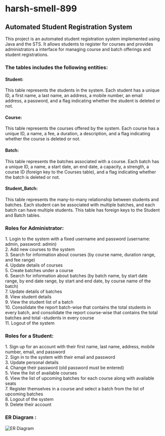 # harsh-smell-899
<h2>Automated Student Registration System</h2>

This project is an automated student registration system implemented using Java and the STS. It allows students to register for courses and provides administrators a interface for managing course and batch offerings and student registrations.



<h3>The tables includes the following entities:</h3>

<h4>Student:</h4> This table represents the students in the system. Each student has a unique ID, a first name, a last name, an address, a mobile number, an email address, a password, and a flag indicating whether the student is deleted or not.

<h4>Course:</h4> This table represents the courses offered by the system. Each course has a unique ID, a name, a fee, a duration, a description, and a flag indicating whether the course is deleted or not.

<h4>Batch:</h4> This table represents the batches associated with a course. Each batch has a unique ID, a name, a start date, an end date, a capacity, a strength, a course ID (foreign key to the Courses table), and a flag indicating whether the batch is deleted or not.

<h4>Student_Batch:</h4> This table represents the many-to-many relationship between students and batches. Each student can be associated with multiple batches, and each batch can have multiple students. This table has foreign keys to the Student and Batch tables.


<h3>Roles for Administrator:</h3>
1. Login to the system with a fixed username and password (username: admin, password: admin) <br>
2.  Add new courses to the system<br>
3. Search for information about courses (by course name, duration range, and fee range)<br>
4. Update details of courses<br>
5. Create batches under a course<br>
6. Search for information about batches (by batch name, by start date range, by end date range, by start and end date, by course name of the      batch)<br>
7. Update details of batches<br>
8. View student details<br>
9. View the student list of a batch<br>
10. Consolidate the report batch-wise that contains the total students in every batch, and consolidate the report course-wise that contains the total batches and total -students in every course<br>
11. Logout of the system<br>

<h3>Roles for a Student:</h3>
1. Sign up for an account with their first name, last name, address, mobile number, email, and password<br>
2. Sign in to the system with their email and password<br>
3. Update personal details<br>
4. Change their password (old password must be entered)<br>
5. View the list of available courses<br>
6. View the list of upcoming batches for each course along with available seats<br>
7. Register themselves in a course and select a batch from the list of upcoming batches<br>
8. Logout of the system<br>
9. Delete their account<br>


<h3>ER Diagram :</h3>

![ER Diagram](https://user-images.githubusercontent.com/115460483/230307686-1180834a-2846-4aa9-96a4-2ef58d3b2f75.PNG)



